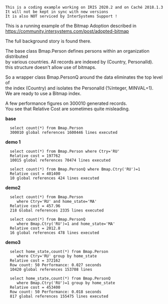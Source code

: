  ~~~
 This is a coding example working on IRIS 2020.2 and on Caché 2018.1.3 
 It will not be kept in sync with new versions      
 It is also NOT serviced by InterSystems Support !   
~~~ 

This is a running example of the Bitmap Adoption described in  
https://community.intersystems.com/post/adopted-bitmap  

The full background story is found there.  

The base class Bmap.Person defines persons within an organization distributed  
by various countries. All records are indexed by (Country, PersonalId).  
this structure doesn't allow use of bitmaps.  

So a wrapper class Bmap.PersonQ around the data eliminates the top level of  
the index (Country) and isolates the PersonalId (%Integer, MINVAL=1).  
We are ready to use a Bitmap index.  

A few performance figures on 300010 generated records.  
You see that Relative Cost are sometimes quite misleading.  

__base__ 
~~~
  select count(*) from Bmap.Person  
  300010 global references 1600446 lines executed   
~~~

__demo 1__  
~~~
  select count(*) from Bmap.Person where Ctry='RU'  
  Relative cost = 197762  
  10015 global references 70474 lines executed    
      
  select count(*) from Bmap.PersonQ where Bmap.Ctry('RU')=1  
  Relative cost = 401400  
  10 global references 424 lines executed   
~~~

__demo2__  
~~~
  select count(*) from Bmap.Person   
     where Ctry='RU' and home_state='MA'   
  Relative cost = 457.96    
  218 Global references 2335 lines executed   
   
  select count(*) from Bmap.PersonQ   
     where Bmap.Ctry('RU')=1 and home_state='MA'   
  Relative cost = 2012.8   
  16 global references 478 lines executed  
~~~

__demo3__  
~~~
  select home_state,count(*) from Bmap.Person   
     where Ctry='RU' group by home_state  
  Relative cost = 372162   
  Row count: 50 Performance: 0.027 seconds   
  10420 global references 153708 lines  
      
  select home_state,count(*) from Bmap.PersonQ   
     where Bmap.Ctry('RU')=1 group by home_state    
  Relative cost = 453400    
  Row count: 50 Performance: 0.018 seconds    
  817 global references 155475 lines executed    

~~~
